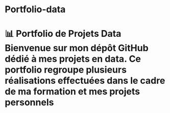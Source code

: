 # Portfolio-data
# 📊 Portfolio de Projets Data  Bienvenue sur mon dépôt GitHub dédié à mes projets en data.   Ce portfolio regroupe plusieurs réalisations effectuées dans le cadre de ma formation et mes projets personnels
